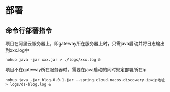 # 部署
## 命令行部署指令
项目在阿里云服务器上，即gateway所在服务器上时，只需java启动并将日志输出到xxx.log中
```shell script
nohup java -jar xxx.jar > ./logs/xxx.log &
```
项目不在gateway所在服务器时，需要在java启动的同时规定部署所在ip
```shell script
nohup java -jar blog-0.0.1.jar --spring.cloud.nacos.discovery.ip=ip地址 > logs/ds-blog.log &
```